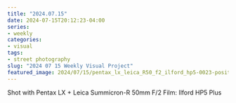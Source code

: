 ```yaml
---
title: "2024.07.15"
date: 2024-07-15T20:12:23-04:00
series:
- weekly
categories:
- visual
tags:
- street photography
slug: "2024 07 15 Weekly Visual Project"
featured_image: 2024/07/15/pentax_lx_leica_R50_f2_ilford_hp5-0023-positive-2.jpg
---
```


Shot with Pentax LX + Leica Summicron-R 50mm F/2
Film: Ilford HP5 Plus
<!--more-->
<!--toc-->
